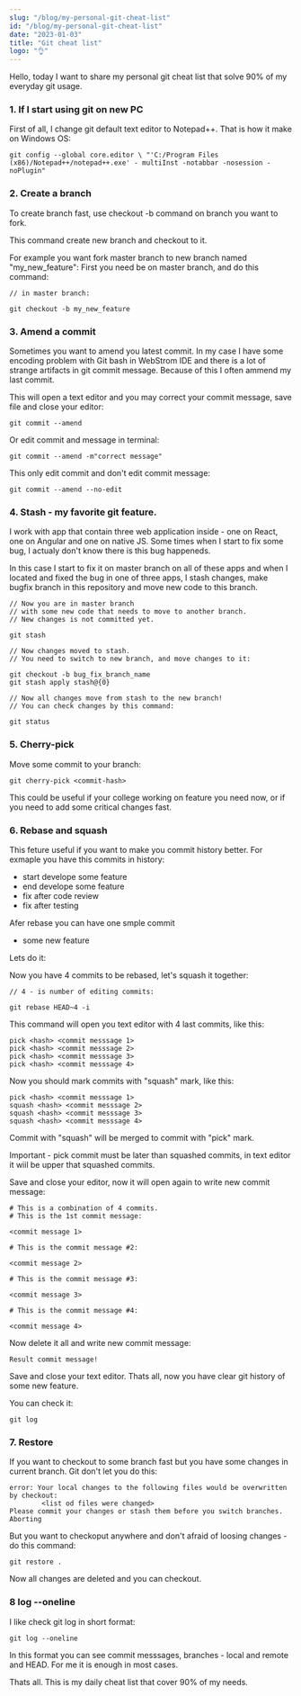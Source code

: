 ```yaml
---
slug: "/blog/my-personal-git-cheat-list"
id: "/blog/my-personal-git-cheat-list"
date: "2023-01-03"
title: "Git cheat list"
logo: "👌"
---
```



Hello, today I want to share my personal git cheat list that solve 90% of my everyday git usage.

### 1. If I start using git on new PC

First of all, I change git default text editor to Notepad++.
That is how it make on Windows OS:

```
git config --global core.editor \ "'C:/Program Files (x86)/Notepad++/notepad++.exe' - multiInst -notabbar -nosession -noPlugin"
```

### 2. Create a branch

To create branch fast, use checkout -b command on branch you want to fork.

This command create new branch and checkout to it.

For example you want fork master branch to new branch named "my_new_feature":
First you need be on master branch, and do this command:

```
// in master branch:

git checkout -b my_new_feature
```


### 3. Amend a commit

Sometimes you want to amend you latest commit. In my case I have some encoding problem with Git bash in WebStrom IDE and there is a lot of strange artifacts in git commit message. Because of this I often ammend my last commit.

This will open a text editor and you may correct your commit message, save file and close your editor:

```
git commit --amend 
```

Or edit commit and message in terminal:

```
git commit --amend -m"correct message"
```

This only edit commit and don't edit commit message:

```
git commit --amend --no-edit
```

### 4. Stash - my favorite git feature.

I work with app that contain three web application inside - one on React, one on Angular and one on native JS.
Some times when I start to fix some bug, I actualy don't know there is this bug happeneds.

In this case I start to fix it on master branch on all of these apps and when I located and fixed the bug in one of three apps, I stash changes, make bugfix branch in this repository and move new code to this branch.

```
// Now you are in master branch 
// with some new code that needs to move to another branch.
// New changes is not committed yet.

git stash

// Now changes moved to stash.
// You need to switch to new branch, and move changes to it:

git checkout -b bug_fix_branch_name
git stash apply stash@{0}

// Now all changes move from stash to the new branch!
// You can check changes by this command:

git status

```

### 5. Cherry-pick

Move some commit to your branch:

```
git cherry-pick <commit-hash>
```
This could be useful if your college working on feature you need now, or if you need to add some critical changes fast.

### 6. Rebase and squash

This feture useful if you want to make you commit history better.
For exmaple you have this commits in history:

- start develope some feature
- end develope some feature
- fix after code review
- fix after testing

Afer rebase you can have one smple commit

- some new feature

Lets do it:

Now you have 4 commits to be rebased, let's squash it together:

```
// 4 - is number of editing commits:

git rebase HEAD~4 -i
```

This command will open you text editor with 4 last commits, like this:

```
pick <hash> <commit messsage 1>
pick <hash> <commit messsage 2>
pick <hash> <commit messsage 3>
pick <hash> <commit messsage 4>
```
Now you should mark commits with "squash" mark, like this:

```
pick <hash> <commit messsage 1>
squash <hash> <commit messsage 2>
squash <hash> <commit messsage 3>
squash <hash> <commit messsage 4>
```

Commit with "squash" will be merged to commit with "pick" mark.

Important - pick commit must be later than squashed commits, in text editor it wiil be upper that squashed commits.

Save and close your editor, now it will open again to write new commit message:

```
# This is a combination of 4 commits.
# This is the 1st commit message:

<commit message 1>

# This is the commit message #2:

<commit message 2>

# This is the commit message #3:

<commit message 3>

# This is the commit message #4:

<commit message 4>
```

Now delete it all and write new commit message:

```
Result commit message!
```
Save and close your text editor.
Thats all, now you have clear git history of some new feature.

You can check it:

```
git log
```

### 7. Restore
If you want to checkout to some branch fast but you have some changes in current branch.
Git don't let you do this:

```
error: Your local changes to the following files would be overwritten by checkout:
        <list od files were changed>
Please commit your changes or stash them before you switch branches.
Aborting
```
But you want to checkoput anywhere and don't afraid of loosing changes - do this command:


```
git restore .
```

Now all changes are deleted and you can checkout.


### 8 log --oneline
I like check git log in short format:

```
git log --oneline
```
In this format you can see commit messsages, branches - local and remote and HEAD. 
For me it is enough in most cases. 


Thats all. This is my daily cheat list that cover 90% of my needs.